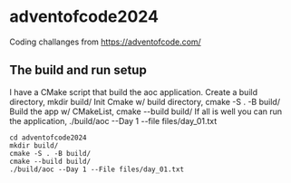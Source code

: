 # adventofcode2024
Coding challanges from https://adventofcode.com/

## The build and run setup
I have a CMake script that build the aoc application.
Create a build directory, mkdir build/
Init Cmake w/ build directory, cmake -S . -B build/
Build the app w/ CMakeList, cmake --build build/
If all is well you can run the application, ./build/aoc --Day 1 --file files/day_01.txt

```console
cd adventofcode2024
mkdir build/
cmake -S . -B build/
cmake --build build/
./build/aoc --Day 1 --File files/day_01.txt
```
